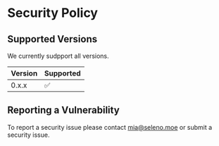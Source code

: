 # Security Policy

## Supported Versions

We currently sudpport all versions.

| Version | Supported          |
| ------- | ------------------ |
| 0.x.x   | :white_check_mark: |
## Reporting a Vulnerability

To report a security issue please contact mia@seleno.moe or submit a security issue.
